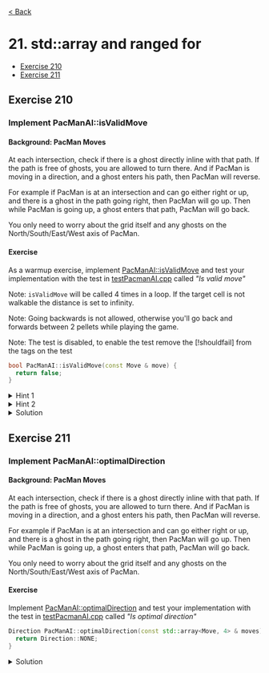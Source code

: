 [< Back](README.md)

# 21. std::array and ranged for

* [Exercise 210](#exercise-210)
* [Exercise 211](#exercise-211)

## Exercise 210

### Implement PacManAI::isValidMove

#### Background: PacMan Moves

At each intersection, check if there is a ghost directly inline with that path. If the
path is free of ghosts, you are allowed to turn there. And if PacMan is moving in a
direction, and a ghost enters his path, then PacMan will reverse.

For example if PacMan is at an intersection and can go either right or up, and there
is a ghost in the path going right, then PacMan will go up. Then while PacMan is going
up, a ghost enters that path, PacMan will go back.

You only need to worry about the grid itself and any ghosts on the
North/South/East/West axis of PacMan.

#### Exercise

As a warmup exercise, implement [PacManAI::isValidMove][1] and test your
implementation with the test in [testPacmanAI.cpp][2] called _"Is valid move"_

Note: `isValidMove` will be called 4 times in a loop. If the target cell is not
walkable the distance is set to infinity.

Note: Going backwards is not allowed, otherwise you'll go back and forwards between 2
pellets while playing the game.

Note: The test is disabled, to enable the test remove the [!shouldfail] from the tags
on the test

```cpp
bool PacManAI::isValidMove(const Move & move) {
  return false;
}
```

<details>
   <summary>Hint 1</summary>

Use [isWalkableForPacMan][3] to make sure PacMan is not walking in ways that are not
legal

</details>

<details>
   <summary>Hint 2</summary>

Use [oppositeDirection][4] to make sure PacMan doesn't get stuck toggeling back and
forth

</details>

<details>
   <summary>Solution</summary>

```cpp
bool PacManAI::isValidMove(const Move & move) {
  const bool isOpposite = (move.direction == oppositeDirection(direction));
  if (isOpposite) {
    return false;
  }

  const bool canWalk = isWalkableForPacMan(move.position);
  if (!canWalk) {
    return false;
  }
  return true;
}
```

</details>

## Exercise 211

### Implement PacManAI::optimalDirection

#### Background: PacMan Moves

At each intersection, check if there is a ghost directly inline with that path. If the
path is free of ghosts, you are allowed to turn there. And if PacMan is moving in a
direction, and a ghost enters his path, then PacMan will reverse.

For example if PacMan is at an intersection and can go either right or up, and there
is a ghost in the path going right, then PacMan will go up. Then while PacMan is going
up, a ghost enters that path, PacMan will go back.

You only need to worry about the grid itself and any ghosts on the
North/South/East/West axis of PacMan.

#### Exercise

Implement [PacManAI::optimalDirection][1] and test your implementation with the test
in [testPacmanAI.cpp][2] called _"Is optimal direction"_

```cpp
Direction PacManAI::optimalDirection(const std::array<Move, 4> & moves) {
  return Direction::NONE;
}
```

<details>
   <summary>Solution</summary>

```cpp
Direction PacManAI::optimalDirection(const std::array<Move, 4> & moves) {
  double closestDistance = std::numeric_limits<double>::infinity();
  Direction dir = Direction::LEFT;

  for (const auto & move : moves) {
    if (move.distanceToTarget < closestDistance) {
      closestDistance = move.distanceToTarget;
      dir = move.direction;
    }
  }
  return dir;
}

```

</details>

[1]: ../../lib/PacManAI.cpp
[2]: ../../test/unit_tests/testPacmanAI.cpp
[3]: ../../lib/Board.cpp
[4]: ../../lib/include/Direction.hpp
